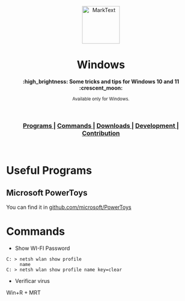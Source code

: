 <p align="center"><img src="https://upload.wikimedia.org/wikipedia/commons/thumb/4/48/Windows_logo_-_2012_%28dark_blue%29.svg/480px-Windows_logo_-_2012_%28dark_blue%29.svg.png" alt="MarkText" width="100" height="100"></p>

<h1 align="center">Windows</h1>

<div align="center">
  <strong>:high_brightness: Some tricks and tips for Windows 10 and 11 :crescent_moon:</strong><br>

  <sub>Available only for Windows.</sub>
</div>

<br>


<div align="center">
  <h3>
    <a href="https://github.com/rafauem/windows/edit/main/README.md#useful-programs">
      Programs
    </a>
    <span> | </span>
    <a href="https://github.com/marktext/marktext#commands">
      Commands
    </a>
    <span> | </span>
    <a href="https://github.com/marktext/marktext#download-and-installation">
      Downloads
    </a>
    <span> | </span>
    <a href="https://github.com/marktext/marktext#development">
      Development
    </a>
    <span> | </span>
    <a href="https://github.com/marktext/marktext#contribution">
      Contribution
    </a>
  </h3>
</div>

<br />

# Useful Programs

## Microsoft PowerToys

You can find it in [github.com/microsoft/PowerToys](https://github.com/microsoft/PowerToys/releases/tag/v0.65.0)

# Commands

- Show WI-FI Password
```pwsh
C: > netsh wlan show profile
     name
C: > netsh wlan show profile name key=clear
```

- Verificar virus 

Win+R + MRT


